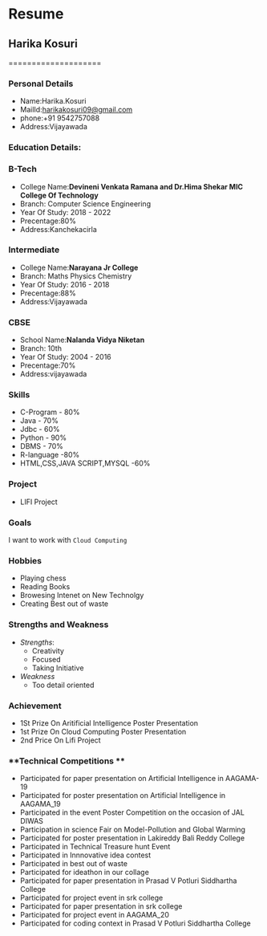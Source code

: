 # Resume

## Harika Kosuri
====================
### Personal Details

- Name:Harika.Kosuri<br>
- MailId:harikakosuri09@gmail.com<br>
- phone:+91 9542757088<br>
- Address:Vijayawada<br>
### Education Details:
### **B-Tech**
- College Name:__Devineni Venkata Ramana and Dr.Hima Shekar MIC College Of Technology__<br>
- Branch: Computer Science Engineering<br>
- Year Of Study: 2018 - 2022<br>
- Precentage:80%<br>
- Address:Kanchekacirla<br>

### **Intermediate**
- College Name:__Narayana Jr College__<br>
- Branch: Maths Physics Chemistry<br>
- Year Of Study: 2016 - 2018<br>
- Precentage:88%<br>
- Address:Vijayawada<br>

### **CBSE**
- School Name:__Nalanda Vidya Niketan__<br>
- Branch: 10th<br>
- Year Of Study: 2004 - 2016<br>
- Precentage:70%<br>
- Address:vijayawada<br>

### **Skills**
- C-Program - 80%<br>
- Java - 70%<br>
- Jdbc - 60%<br>
- Python - 90%<br>
- DBMS - 70%<br>
- R-language -80%<br>
- HTML,CSS,JAVA SCRIPT,MYSQL -60%<br>

### **Project**
- LIFI Project

### **Goals**
I want to work with `Cloud Computing`

### **Hobbies**
- Playing chess
- Reading Books
- Browesing Intenet on New Technolgy
- Creating Best out of waste

### **Strengths and Weakness**
- *Strengths*:
    - Creativity
    - Focused
    - Taking Initiative
- *Weakness*
    - Too detail oriented
### **Achievement**
- 1St Prize On Aritificial Intelligence Poster Presentation
- 1st Prize On Cloud Computing Poster Presentation
- 2nd Price On Lifi Project

### **Technical Competitions **
- Participated for paper presentation on Artificial Intelligence in AAGAMA-19
- Participated for poster presentation on Artificial Intelligence   in AAGAMA_19
- Participated in the event Poster Competition on the occasion of JAL DIWAS  
- Participation in science Fair on Model-Pollution and Global Warming
- Participated for poster presentation in Lakireddy Bali Reddy College 
- Participated in Technical Treasure hunt Event
- Participated in Innnovative idea contest
- Participated in best out of waste
- Participated for ideathon in our collage 
- Participated for paper presentation in Prasad V Potluri Siddhartha College
- Participated for project event in srk college
- Participated for paper presentation in srk college
- Participated for project event in AAGAMA_20
- Participated for coding context in Prasad V Potluri Siddhartha College
